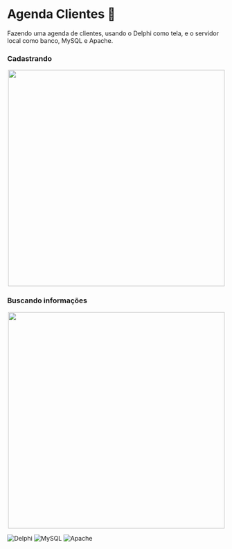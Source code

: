 # Agenda Clientes 📓

Fazendo uma agenda de clientes, usando o Delphi como tela, e o servidor local como banco, MySQL e Apache.


### Cadastrando
<p align='center'>
<img src="https://user-images.githubusercontent.com/99850507/187541282-aa5d14d4-3b36-4708-8939-bb8403e17c00.gif" width=500px>
</p>


### Buscando informações
<p align='center'>
<img src="https://user-images.githubusercontent.com/99850507/187541558-4fea7f90-db85-46ce-a50a-e0778a7c04dd.gif" width=500px>
</p>


![Delphi](https://img.shields.io/badge/Delphi-B22222?style=for-the-badge&logo=delphi&logoColor=white)
![MySQL](https://img.shields.io/badge/MySQL-005C84?style=for-the-badge&logo=mysql&logoColor=white)
![Apache](https://img.shields.io/badge/Apache-D22128?style=for-the-badge&logo=Apache&logoColor=white)



